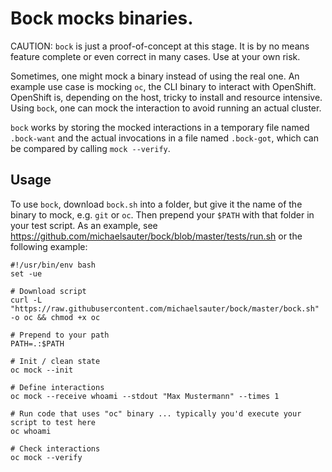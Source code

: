 # Bock mocks binaries.

CAUTION: `bock` is just a proof-of-concept at this stage. It is by no means feature complete or even correct in many cases. Use at your own risk.

Sometimes, one might mock a binary instead of using the real one.
An example use case is mocking `oc`, the CLI binary to interact with OpenShift.
OpenShift is, depending on the host, tricky to install and resource intensive.
Using `bock`, one can mock the interaction to avoid running an actual cluster.

`bock` works by storing the mocked interactions in a temporary file named
`.bock-want` and the actual invocations in a file named `.bock-got`, which can
be compared by calling `mock --verify`.

## Usage

To use `bock`, download `bock.sh` into a folder, but give it the  name of the
binary to mock, e.g. `git` or `oc`. Then prepend your `$PATH` with that folder
in your test script. As an example, see
https://github.com/michaelsauter/bock/blob/master/tests/run.sh or the following
example:

```
#!/usr/bin/env bash
set -ue

# Download script
curl -L "https://raw.githubusercontent.com/michaelsauter/bock/master/bock.sh" -o oc && chmod +x oc

# Prepend to your path
PATH=.:$PATH

# Init / clean state
oc mock --init

# Define interactions
oc mock --receive whoami --stdout "Max Mustermann" --times 1

# Run code that uses "oc" binary ... typically you'd execute your script to test here
oc whoami

# Check interactions
oc mock --verify
```
